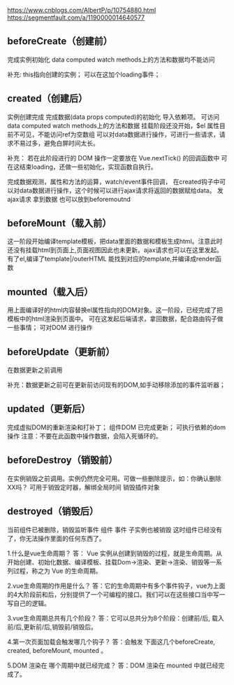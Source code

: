 https://www.cnblogs.com/AlbertP/p/10754880.html
https://segmentfault.com/a/1190000014640577

beforeCreate（创建前） 
----------- 
完成实例初始化 data computed watch methods上的方法和数据均不能访问

补充:
this指向创建的实例；
可以在这加个loading事件；

created（创建后）
----------- 
实例创建完成
完成数据(data props computed)的初始化 导入依赖项。
可访问data computed watch methods上的方法和数据
挂载阶段还没开始，$el 属性目前不可见，不能访问ref为空数组
可以对data数据进行操作，可进行一些请求，请求不易过多，避免白屏时间太长。

补充：
若在此阶段进行的 DOM 操作一定要放在 Vue.nextTick() 的回调函数中
可在这结束loading，还做一些初始化，实现函数自执行。


完成数据观测，属性和方法的运算，watch/event事件回调，
在created钩子中可以对data数据进行操作，这个时候可以进行ajax请求将返回的数据赋给data。
发ajax请求 拿到数据 也可以放到beforemoutnd

beforeMount（载入前） 
-----------------
这一阶段开始编译template模板，把data里面的数据和模板生成html。注意此时还没有挂载html到页面上,页面视图因此也未更新。ajax请求也可以在这里发起。
有了el,编译了template|/outerHTML
能找到对应的template,并编译成render函数

mounted（载入后） 
--------------
用上面编译好的html内容替换el属性指向的DOM对象。这一阶段，已经完成了把模板中的html渲染到页面中。
可在这发起后端请求，拿回数据，配合路由钩子做一些事情；
可对DOM 进行操作


beforeUpdate（更新前） 
----------------------
在数据更新之前调用

补充：数据更新之前可在更新前访问现有的DOM,如手动移除添加的事件监听器；

updated（更新后） 
-----------------
完成虚拟DOM的重新渲染和打补丁；
组件DOM 已完成更新；
可执行依赖的dom 操作
注意：不要在此函数中操作数据，会陷入死循环的。

beforeDestroy（销毁前）
-----------------------
 在实例销毁之前调用。实例仍然完全可用。可做一些删除提示，如：你确认删除XX吗？
可用于销毁定时器，解绑全局时间 销毁插件对象

destroyed（销毁后） 
---------------
当前组件已被删除，销毁监听事件 组件 事件 子实例也被销毁
这时组件已经没有了，你无法操作里面的任何东西了。


1.什么是vue生命周期？
答： Vue 实例从创建到销毁的过程，就是生命周期。从开始创建、初始化数据、编译模板、挂载Dom→渲染、更新→渲染、销毁等一系列过程，称之为 Vue 的生命周期。

2.vue生命周期的作用是什么？
答：它的生命周期中有多个事件钩子，vue为上面的4大阶段前和后，分别提供了一个可编程的接口。我们可以在这些接口当中写一写自己的逻辑。

3.vue生命周期总共有几个阶段？
答：它可以总共分为8个阶段：创建前/后, 载入前/后,更新前/后,销毁前/销毁后。

4.第一次页面加载会触发哪几个钩子？
答：会触发 下面这几个beforeCreate, created, beforeMount, mounted 。

5.DOM 渲染在 哪个周期中就已经完成？
答：DOM 渲染在 mounted 中就已经完成了。

